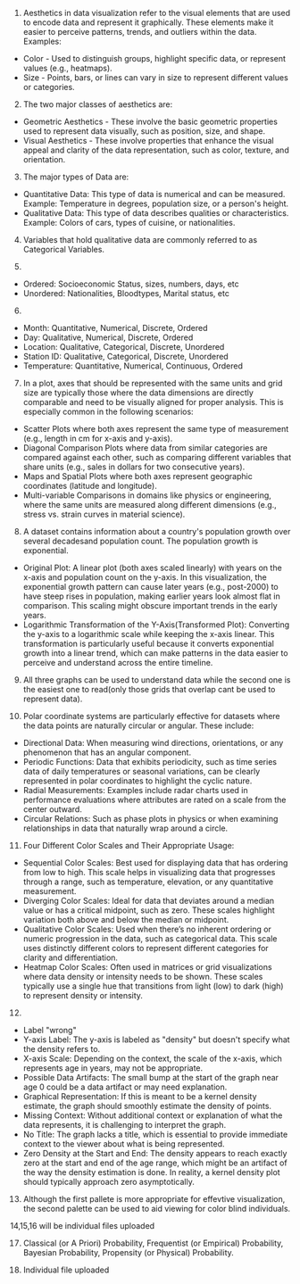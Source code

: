 1. Aesthetics in data visualization refer to the visual elements that are used to encode data and represent it graphically. These elements make it easier to perceive patterns, trends, and outliers within the data. Examples: 
* Color - Used to distinguish groups, highlight specific data, or represent values (e.g., heatmaps).  
* Size - Points, bars, or lines can vary in size to represent different values or categories.  

2. The two major classes of aesthetics are: 
* Geometric Aesthetics - These involve the basic geometric properties used to represent data visually, such as position, size, and shape.  
* Visual Aesthetics - These involve properties that enhance the visual appeal and clarity of the data representation, such as color, texture, and orientation.

3. The major types of Data are: 
* Quantitative Data: This type of data is numerical and can be measured. Example: Temperature in degrees, population size, or a person's height.  
* Qualitative Data: This type of data describes qualities or characteristics. Example: Colors of cars, types of cuisine, or nationalities.  

4. Variables that hold qualitative data are commonly referred to as Categorical Variables.

5. 
* Ordered: Socioeconomic Status, sizes, numbers, days, etc
* Unordered: Nationalities, Bloodtypes, Marital status, etc

6. 
* Month: Quantitative, Numerical, Discrete, Ordered
* Day: Qualitative, Numerical, Discrete, Ordered  
* Location: Qualitative, Categorical, Discrete, Unordered 
* Station ID: Qualitative, Categorical, Discrete, Unordered
* Temperature: Quantitative, Numerical, Continuous, Ordered

7. In a plot, axes that should be represented with the same units and grid size are typically those where the data dimensions are directly comparable and need to be visually aligned for proper analysis. This is especially common in the following scenarios:
* Scatter Plots where both axes represent the same type of measurement (e.g., length in cm for x-axis and y-axis).
* Diagonal Comparison Plots where data from similar categories are compared against each other, such as comparing different variables that share units (e.g., sales in dollars for two consecutive years).
* Maps and Spatial Plots where both axes represent geographic coordinates (latitude and longitude).
* Multi-variable Comparisons in domains like physics or engineering, where the same units are measured along different dimensions (e.g., stress vs. strain curves in material science).

8. A dataset contains information about a country's population growth over several decadesand population count. The population growth is exponential.
* Original Plot: A linear plot (both axes scaled linearly) with years on the x-axis and population count on the y-axis. In this visualization, the exponential growth pattern can cause later years (e.g., post-2000) to have steep rises in population, making earlier years look almost flat in comparison. This scaling might obscure important trends in the early years.
* Logarithmic Transformation of the Y-Axis(Transformed Plot): Converting the y-axis to a logarithmic scale while keeping the x-axis linear. This transformation is particularly useful because it converts exponential growth into a linear trend, which can make patterns in the data easier to perceive and understand across the entire timeline.

9. All three graphs can be used to understand data while the second one is the easiest one to read(only those grids that overlap cant be used to represent data).

10. Polar coordinate systems are particularly effective for datasets where the data points are naturally circular or angular. These include:
* Directional Data: When measuring wind directions, orientations, or any phenomenon that has an angular component.
* Periodic Functions: Data that exhibits periodicity, such as time series data of daily temperatures or seasonal variations, can be clearly represented in polar coordinates to highlight the cyclic nature.
* Radial Measurements: Examples include radar charts used in performance evaluations where attributes are rated on a scale from the center outward.
* Circular Relations: Such as phase plots in physics or when examining relationships in data that naturally wrap around a circle.

11. Four Different Color Scales and Their Appropriate Usage:
* Sequential Color Scales: Best used for displaying data that has ordering from low to high. This scale helps in visualizing data that progresses through a range, such as temperature, elevation, or any quantitative measurement.
* Diverging Color Scales: Ideal for data that deviates around a median value or has a critical midpoint, such as zero. These scales highlight variation both above and below the median or midpoint.
* Qualitative Color Scales: Used when there’s no inherent ordering or numeric progression in the data, such as categorical data. This scale uses distinctly different colors to represent different categories for clarity and differentiation.
* Heatmap Color Scales: Often used in matrices or grid visualizations where data density or intensity needs to be shown. These scales typically use a single hue that transitions from light (low) to dark (high) to represent density or intensity.

12.
* Label "wrong"
* Y-axis Label: The y-axis is labeled as "density" but doesn't specify what the density refers to.
* X-axis Scale: Depending on the context, the scale of the x-axis, which represents age in years, may not be appropriate.
* Possible Data Artifacts: The small bump at the start of the graph near age 0 could be a data artifact or may need explanation.
* Graphical Representation: If this is meant to be a kernel density estimate, the graph should smoothly estimate the density of points.
* Missing Context: Without additional context or explanation of what the data represents, it is challenging to interpret the graph. 
* No Title: The graph lacks a title, which is essential to provide immediate context to the viewer about what is being represented.
* Zero Density at the Start and End: The density appears to reach exactly zero at the start and end of the age range, which might be an artifact of the way the density estimation is done. In reality, a kernel density plot should typically approach zero asymptotically.  

13. Although the first pallete is more appropriate for effevtive visualization, the second palette can be used to aid viewing for color blind individuals.  

14,15,16 will be individual files uploaded

17. Classical (or A Priori) Probability, Frequentist (or Empirical) Probability, Bayesian Probability, Propensity (or Physical) Probability.

18. Individual file uploaded


